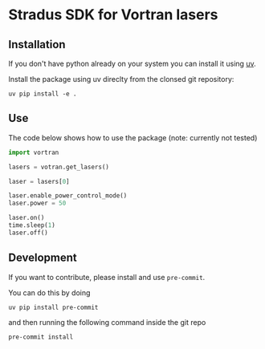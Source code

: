# Stradus SDK for Vortran lasers

## Installation

If you don't have python already on your system you can install it using [uv](https://docs.astral.sh/uv/#installation).

Install the package using uv direclty from the clonsed git repository:

    uv pip install -e .

## Use

The code below shows how to use the package (note: currently not tested)

```python
import vortran

lasers = votran.get_lasers()

laser = lasers[0]

laser.enable_power_control_mode()
laser.power = 50

laser.on()
time.sleep(1)
laser.off()
```

## Development

If you want to contribute, please install and use `pre-commit`.

You can do this by doing

    uv pip install pre-commit

and then running the following command inside the git repo

    pre-commit install

